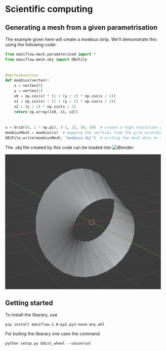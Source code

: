 # Scientific computing

## Generating a mesh from a given parametrisation

The example given here will create a moebius strip. We'll demonstrate this using the following code:

```python
from maniflow.mesh.parameterized import *
from maniflow.mesh.obj import OBJFile


@VertexFunction
def moebius(vertex):
    x = vertex[0]
    y = vertex[1]
    x0 = np.cos(x) * (1 + (y / 2) * np.cos(x / 2))
    x1 = np.sin(x) * (1 + (y / 2) * np.cos(x / 2))
    x2 = (y / 2) * np.sin(x / 2)
    return np.array([x0, x1, x2])


u = Grid((0, 2 * np.pi), (-1, 1), 30, 30)  # create a high resolution grid
moebiusMesh = moebius(u)  # mapping the vertices from the grid according to the parametrisation
OBJFile.write(moebiusMesh, "moebius.obj")  # writing the mesh data to the file 'moebius.obj'
```
The .obj file created by this code can be loaded into ![Blender](https://www.blender.org/):

![Screenshot](doc/moebius_2023-05-22.png)

## Getting started
To install the libarary, use

```
pip install maniflow-1.0-py2.py3-none-any.whl 
```

For builing the libarary one uses the command
```
python setup.py bdist_wheel --universal
```